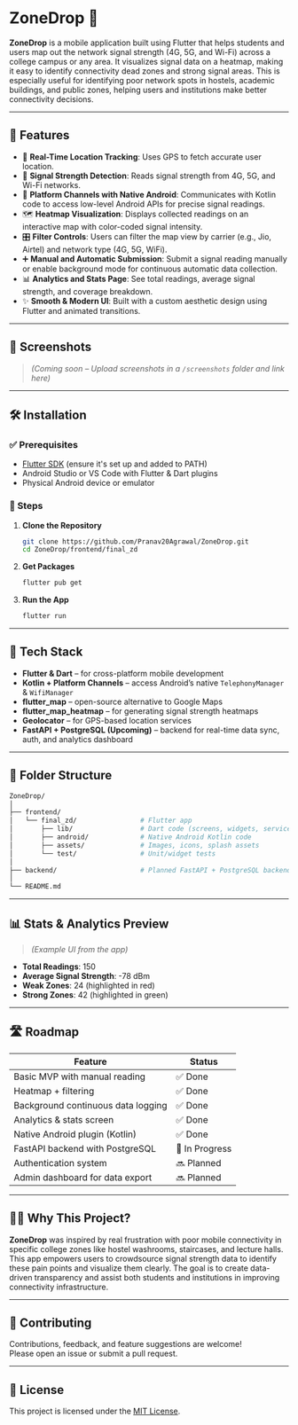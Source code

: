 # ZoneDrop 📶

**ZoneDrop** is a mobile application built using Flutter that helps students and users map out the network signal strength (4G, 5G, and Wi-Fi) across a college campus or any area. It visualizes signal data on a heatmap, making it easy to identify connectivity dead zones and strong signal areas. This is especially useful for identifying poor network spots in hostels, academic buildings, and public zones, helping users and institutions make better connectivity decisions.

---

## 🚀 Features

- 📍 **Real-Time Location Tracking**: Uses GPS to fetch accurate user location.
- 📡 **Signal Strength Detection**: Reads signal strength from 4G, 5G, and Wi-Fi networks.
- 🧠 **Platform Channels with Native Android**: Communicates with Kotlin code to access low-level Android APIs for precise signal readings.
- 🗺️ **Heatmap Visualization**: Displays collected readings on an interactive map with color-coded signal intensity.
- 🎛️ **Filter Controls**: Users can filter the map view by carrier (e.g., Jio, Airtel) and network type (4G, 5G, WiFi).
- ➕ **Manual and Automatic Submission**: Submit a signal reading manually or enable background mode for continuous automatic data collection.
- 📊 **Analytics and Stats Page**: See total readings, average signal strength, and coverage breakdown.
- ✨ **Smooth & Modern UI**: Built with a custom aesthetic design using Flutter and animated transitions.

---

## 📸 Screenshots

> *(Coming soon – Upload screenshots in a `/screenshots` folder and link here)*

<!-- Example format:
### 🏠 Home Screen
![Home Screen](screenshots/home_screen.png)

### 🔥 Heatmap View
![Heatmap](screenshots/heatmap_view.png)

### ➕ Submit Reading
![Submit Reading](screenshots/submit_reading.png)
-->

---

## 🛠️ Installation

### ✅ Prerequisites

- [Flutter SDK](https://docs.flutter.dev/get-started/install) (ensure it's set up and added to PATH)
- Android Studio or VS Code with Flutter & Dart plugins
- Physical Android device or emulator

### 🔧 Steps

1. **Clone the Repository**
   ```bash
   git clone https://github.com/Pranav20Agrawal/ZoneDrop.git
   cd ZoneDrop/frontend/final_zd
   ```

2. **Get Packages**
   ```bash
   flutter pub get
   ```

3. **Run the App**
   ```bash
   flutter run
   ```

---

## 🧠 Tech Stack

- **Flutter & Dart** – for cross-platform mobile development  
- **Kotlin + Platform Channels** – access Android’s native `TelephonyManager` & `WifiManager`  
- **flutter_map** – open-source alternative to Google Maps  
- **flutter_map_heatmap** – for generating signal strength heatmaps  
- **Geolocator** – for GPS-based location services  
- **FastAPI + PostgreSQL (Upcoming)** – backend for real-time data sync, auth, and analytics dashboard  

---

## 🧾 Folder Structure

```bash
ZoneDrop/
│
├── frontend/
│   └── final_zd/                # Flutter app
│       ├── lib/                 # Dart code (screens, widgets, services)
│       ├── android/             # Native Android Kotlin code
│       ├── assets/              # Images, icons, splash assets
│       └── test/                # Unit/widget tests
│
├── backend/                     # Planned FastAPI + PostgreSQL backend
│
└── README.md
```

---

## 📊 Stats & Analytics Preview

> *(Example UI from the app)*

- **Total Readings**: 150  
- **Average Signal Strength**: -78 dBm  
- **Weak Zones**: 24 (highlighted in red)  
- **Strong Zones**: 42 (highlighted in green)  

---

## 🛣️ Roadmap

| Feature                              | Status        |
|--------------------------------------|---------------|
| Basic MVP with manual reading        | ✅ Done        |
| Heatmap + filtering                  | ✅ Done        |
| Background continuous data logging   | ✅ Done        |
| Analytics & stats screen             | ✅ Done        |
| Native Android plugin (Kotlin)       | ✅ Done        |
| FastAPI backend with PostgreSQL      | 🔄 In Progress |
| Authentication system                | 🔜 Planned     |
| Admin dashboard for data export      | 🔜 Planned     |

---

## 🙋‍♂️ Why This Project?

**ZoneDrop** was inspired by real frustration with poor mobile connectivity in specific college zones like hostel washrooms, staircases, and lecture halls. This app empowers users to crowdsource signal strength data to identify these pain points and visualize them clearly. The goal is to create data-driven transparency and assist both students and institutions in improving connectivity infrastructure.

---

## 🤝 Contributing

Contributions, feedback, and feature suggestions are welcome!  
Please open an issue or submit a pull request.

---

## 📄 License

This project is licensed under the [MIT License](LICENSE).
